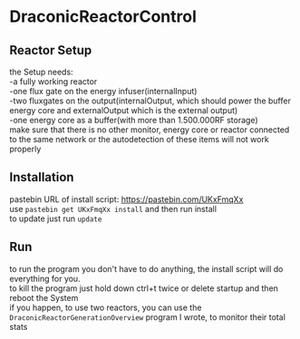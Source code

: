 # DraconicReactorControl
## Reactor Setup
the Setup needs: 
<br>-a fully working reactor 
<br>-one flux gate on the energy infuser(internalInput)
<br>-two fluxgates on the output(internalOutput, which should power the buffer energy core and externalOutput which is the external output)
<br>-one energy core as a buffer(with more than 1.500.000RF storage)
<br>make sure that there is no other monitor, energy core or reactor connected to the same network or the autodetection of these items will not work properly

## Installation
pastebin URL of install script: https://pastebin.com/UKxFmqXx 
<br>use <code>pastebin get UKxFmqXx install</code> and then run install
<br>to update just run <code>update</code>
## Run
to run the program you don't have to do anything, the install script will do everything for you.
<br>to kill the program just hold down ctrl+t twice or delete startup and then reboot the System
<br>if you happen, to use two reactors, you can use the <code> DraconicReactorGenerationOverview</code> program I wrote, to monitor their total stats
